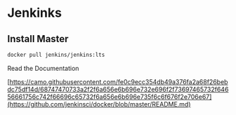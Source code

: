 # Jenkinks

## Install Master

```bash
docker pull jenkins/jenkins:lts
```
Read the Documentation

[https://camo.githubusercontent.com/fe0c9ecc354db49a376fa2a68f26bebdc75df14d/68747470733a2f2f6a656e6b696e732e696f2f73697465732f64656661756c742f66696c65732f6a656e6b696e735f6c6f676f2e706e67](https://github.com/jenkinsci/docker/blob/master/README.md)

